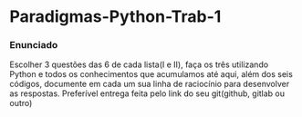 # Paradigmas-Python-Trab-1

<h3>Enunciado</h3>
<p>Escolher 3 questões das 6 de cada lista(I e II), faça os três utilizando Python e todos os conhecimentos que acumulamos até aqui, além dos seis códigos, documente em cada um sua linha de raciocínio para desenvolver as respostas. Preferível entrega feita pelo link do seu git(github, gitlab ou outro)</p>
